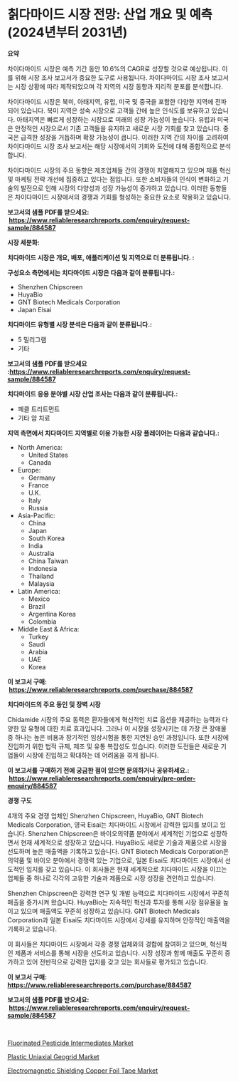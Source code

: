 <p><h1>칡다마이드 시장 전망: 산업 개요 및 예측 (2024년부터 2031년)</h1></p><p><strong>요약</strong></p>
<p><p>차이다마이드 시장은 예측 기간 동안 10.6%의 CAGR로 성장할 것으로 예상됩니다. 이를 위해 시장 조사 보고서가 중요한 도구로 사용됩니다. 차이다마이드 시장 조사 보고서는 시장 상황에 따라 제작되었으며 각 지역의 시장 동향과 지리적 분포를 분석합니다.</p><p>차이다마이드 시장은 북미, 아태지역, 유럽, 미국 및 중국을 포함한 다양한 지역에 전파되어 있습니다. 북미 지역은 성숙 시장으로 고객들 간에 높은 인식도를 보유하고 있습니다. 아태지역은 빠르게 성장하는 시장으로 미래의 성장 가능성이 높습니다. 유럽과 미국은 안정적인 시장으로서 기존 고객들을 유지하고 새로운 시장 기회를 찾고 있습니다. 중국은 급격한 성장을 거듭하며 확장 가능성이 큽니다. 이러한 지역 간의 차이를 고려하여 차이다마이드 시장 조사 보고서는 해당 시장에서의 기회와 도전에 대해 종합적으로 분석합니다.</p><p>차이다마이드 시장의 주요 동향은 제조업체들 간의 경쟁이 치열해지고 있으며 제품 혁신 및 마케팅 전략 개선에 집중하고 있다는 점입니다. 또한 소비자들의 인식이 변화하고 기술의 발전으로 인해 시장의 다양성과 성장 가능성이 증가하고 있습니다. 이러한 동향들은 차이다마이드 시장에서의 경쟁과 기회를 형성하는 중요한 요소로 작용하고 있습니다.</p></p>
<p><strong>보고서의 샘플 PDF를 받으세요: &nbsp;<a href="https://www.reliableresearchreports.com/enquiry/request-sample/884587">https://www.reliableresearchreports.com/enquiry/request-sample/884587</a></strong></p>
<p><strong>시장 세분화:</strong></p>
<p><strong> 치다마이드 시장은 개요, 배포, 애플리케이션 및 지역으로 더 분류됩니다. :</strong></p>
<p><strong>구성요소 측면에서는 치다마이드 시장은 다음과 같이 분류됩니다.:</strong></p>
<p><ul><li>Shenzhen Chipscreen</li><li>HuyaBio</li><li>GNT Biotech Medicals Corporation</li><li>Japan Eisai</li></ul></p>
<p><strong> 치다마이드 유형별 시장 분석은 다음과 같이 분류됩니다.:</strong></p>
<p><ul><li>5 밀리그램</li><li>기타</li></ul></p>
<p><strong>보고서의 샘플 PDF를 받으세요 :<a href="https://www.reliableresearchreports.com/enquiry/request-sample/884587">https://www.reliableresearchreports.com/enquiry/request-sample/884587</a></strong></p>
<p><strong> 치다마이드 응용 분야별 시장 산업 조사는 다음과 같이 분류됩니다.:</strong></p>
<p><ul><li>페클 트리트먼트</li><li>기타 암 치료</li></ul></p>
<p><strong>지역 측면에서 치다마이드 지역별로 이용 가능한 시장 플레이어는 다음과 같습니다.:</strong></p>
<p><ul>
    <li>
        North America:
        <ul>
            <li>United States</li>
            <li>Canada</li>
        </ul>
    </li>
    <li>
        Europe:
        <ul>
            <li>Germany</li>
            <li>France</li>
            <li>U.K.</li>
            <li>Italy</li>
            <li>Russia</li>
        </ul>
    </li>
    <li>
        Asia-Pacific:
        <ul>
            <li>China</li>
            <li>Japan</li>
            <li>South Korea</li>
            <li>India</li>
            <li>Australia</li>
            <li>China Taiwan</li>
            <li>Indonesia</li>
            <li>Thailand</li>
            <li>Malaysia</li>
        </ul>
    </li>
    <li>
        Latin America:
        <ul>
            <li>Mexico</li>
            <li>Brazil</li>
            <li>Argentina Korea</li>
            <li>Colombia</li>
        </ul>
    </li>
    <li>
        Middle East & Africa:
        <ul>
            <li>Turkey</li>
            <li>Saudi</li>
            <li>Arabia</li>
            <li>UAE</li>
            <li>Korea</li>
        </ul>
    </li>
    </ul></p>
<p><strong>이 보고서 구매: &nbsp;<a href="https://www.reliableresearchreports.com/purchase/884587">https://www.reliableresearchreports.com/purchase/884587</a></strong></p>
<p><strong>치다마이드의 주요 동인 및 장벽 시장</strong></p>
<p><p>Chidamide 시장의 주요 동력은 환자들에게 혁신적인 치료 옵션을 제공하는 능력과 다양한 암 유형에 대한 치료 효과입니다. 그러나 이 시장을 성장시키는 데 가장 큰 장애물 중 하나는 높은 비용과 장기적인 임상시험을 통한 지연된 승인 과정입니다. 또한 시장에 진입하기 위한 법적 규제, 제조 및 유통 복잡성도 있습니다. 이러한 도전들은 새로운 기업들이 시장에 진입하고 확대하는 데 어려움을 겪게 됩니다.</p></p>
<p><strong>이 보고서를 구매하기 전에 궁금한 점이 있으면 문의하거나 공유하세요.: &nbsp;<a href="https://www.reliableresearchreports.com/enquiry/pre-order-enquiry/884587">https://www.reliableresearchreports.com/enquiry/pre-order-enquiry/884587</a></strong></p>
<p><strong>경쟁 구도</strong></p>
<p><p>4개의 주요 경쟁 업체인 Shenzhen Chipscreen, HuyaBio, GNT Biotech Medicals Corporation, 영국 Eisai는 치다마이드 시장에서 강력한 입지를 보이고 있습니다. Shenzhen Chipscreen은 바이오의약품 분야에서 세계적인 기업으로 성장하면서 현재 세계적으로 성장하고 있습니다. HuyaBio도 새로운 기술과 제품으로 시장을 선도하며 높은 매출액을 기록하고 있습니다. GNT Biotech Medicals Corporation은 의약품 및 바이오 분야에서 경쟁력 있는 기업으로, 일본 Eisai도 치다마이드 시장에서 선도적인 입지를 갖고 있습니다. 이 회사들은 현재 세계적으로 치다마이드 시장을 이끄는 업체들 중 하나로 각각의 고유한 기술과 제품으로 시장 성장을 견인하고 있습니다.</p><p>Shenzhen Chipscreen은 강력한 연구 및 개발 능력으로 치다마이드 시장에서 꾸준히 매출을 증가시켜 왔습니다. HuyaBio는 지속적인 혁신과 투자를 통해 시장 점유율을 높이고 있으며 매출액도 꾸준히 성장하고 있습니다. GNT Biotech Medicals Corporation과 일본 Eisai도 치다마이드 시장에서 강세를 유지하며 안정적인 매출액을 기록하고 있습니다.</p><p>이 회사들은 치다마이드 시장에서 각종 경쟁 업체와의 경합에 참여하고 있으며, 혁신적인 제품과 서비스를 통해 시장을 선도하고 있습니다. 시장 성장과 함께 매출도 꾸준히 증가하고 있어 전반적으로 강력한 입지를 갖고 있는 회사들로 평가되고 있습니다.</p></p>
<p><strong>이 보고서 구매: &nbsp; <a href="https://www.reliableresearchreports.com/purchase/884587">https://www.reliableresearchreports.com/purchase/884587</a></strong></p>
<p><strong>보고서의 샘플 PDF를 받으세요: &nbsp;<a href="https://www.reliableresearchreports.com/enquiry/request-sample/884587">https://www.reliableresearchreports.com/enquiry/request-sample/884587</a></strong><strong></strong></p>
<p>&nbsp;</p>
<p><p><a href="https://github.com/bobicer/Market-Research-Report-List-2/blob/main/fluorinated-pesticide-intermediates-market.md">Fluorinated Pesticide Intermediates Market</a></p><p><a href="https://github.com/seekum/Market-Research-Report-List-1/blob/main/plastic-uniaxial-geogrid-market.md">Plastic Uniaxial Geogrid Market</a></p><p><a href="https://github.com/timeliteaut/Market-Research-Report-List-1/blob/main/electromagnetic-shielding-copper-foil-tape-market.md">Electromagnetic Shielding Copper Foil Tape Market</a></p></p>
